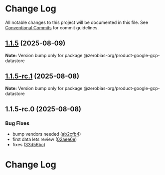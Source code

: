 # Change Log

All notable changes to this project will be documented in this file.
See [Conventional Commits](https://conventionalcommits.org) for commit guidelines.

## [1.1.5](https://github.com/zerobias-org/product/compare/@zerobias-org/product-google-gcp-datastore@1.1.5-rc.1...@zerobias-org/product-google-gcp-datastore@1.1.5) (2025-08-09)

**Note:** Version bump only for package @zerobias-org/product-google-gcp-datastore





## [1.1.5-rc.1](https://github.com/zerobias-org/product/compare/@zerobias-org/product-google-gcp-datastore@1.1.5-rc.0...@zerobias-org/product-google-gcp-datastore@1.1.5-rc.1) (2025-08-08)

**Note:** Version bump only for package @zerobias-org/product-google-gcp-datastore





## 1.1.5-rc.0 (2025-08-08)


### Bug Fixes

* bump vendors needed ([ab2cfb4](https://github.com/zerobias-org/product/commit/ab2cfb4a9cf2e3008e08b068f98011fec096c932))
* first data lets review ([02aee6e](https://github.com/zerobias-org/product/commit/02aee6e8c4f11675de7c63a00f4c8254a67a4dd7))
* fixes ([33d56bc](https://github.com/zerobias-org/product/commit/33d56bcaedf3fa5e3939a33c0fb57eda53539d05))





# Change Log
